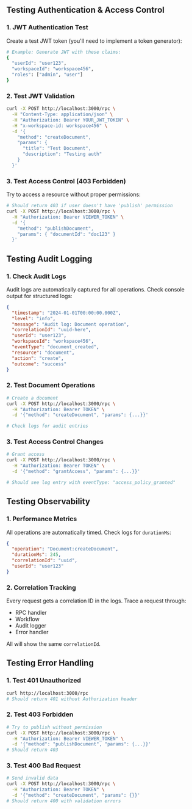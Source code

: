 

## Testing Authentication & Access Control

### 1. **JWT Authentication Test**

Create a test JWT token (you'll need to implement a token generator):

```bash
# Example: Generate JWT with these claims:
{
  "userId": "user123",
  "workspaceId": "workspace456",
  "roles": ["admin", "user"]
}
```

### 2. **Test JWT Validation**

```bash
curl -X POST http://localhost:3000/rpc \
  -H "Content-Type: application/json" \
  -H "Authorization: Bearer YOUR_JWT_TOKEN" \
  -H "x-workspace-id: workspace456" \
  -d '{
    "method": "createDocument",
    "params": {
      "title": "Test Document",
      "description": "Testing auth"
    }
  }'
```

### 3. **Test Access Control (403 Forbidden)**

Try to access a resource without proper permissions:

```bash
# Should return 403 if user doesn't have 'publish' permission
curl -X POST http://localhost:3000/rpc \
  -H "Authorization: Bearer VIEWER_TOKEN" \
  -d '{
    "method": "publishDocument",
    "params": { "documentId": "doc123" }
  }'
```

## Testing Audit Logging

### 1. **Check Audit Logs**
Audit logs are automatically captured for all operations. Check console output for structured logs:

```json
{
  "timestamp": "2024-01-01T00:00:00.000Z",
  "level": "info",
  "message": "Audit log: Document operation",
  "correlationId": "uuid-here",
  "userId": "user123",
  "workspaceId": "workspace456",
  "eventType": "document_created",
  "resource": "document",
  "action": "create",
  "outcome": "success"
}
```

### 2. **Test Document Operations**
```bash
# Create a document
curl -X POST http://localhost:3000/rpc \
  -H "Authorization: Bearer TOKEN" \
  -d '{"method": "createDocument", "params": {...}}'

# Check logs for audit entries
```

### 3. **Test Access Control Changes**
```bash
# Grant access
curl -X POST http://localhost:3000/rpc \
  -H "Authorization: Bearer TOKEN" \
  -d '{"method": "grantAccess", "params": {...}}'

# Should see log entry with eventType: "access_policy_granted"
```

## Testing Observability

### 1. **Performance Metrics**
All operations are automatically timed. Check logs for `durationMs`:

```json
{
  "operation": "Document:createDocument",
  "durationMs": 245,
  "correlationId": "uuid",
  "userId": "user123"
}
```

### 2. **Correlation Tracking**
Every request gets a correlation ID in the logs. Trace a request through:
- RPC handler
- Workflow
- Audit logger
- Error handler

All will show the same `correlationId`.

## Testing Error Handling

### 1. **Test 401 Unauthorized**
```bash
curl http://localhost:3000/rpc
# Should return 401 without Authorization header
```

### 2. **Test 403 Forbidden**
```bash
# Try to publish without permission
curl -X POST http://localhost:3000/rpc \
  -H "Authorization: Bearer VIEWER_TOKEN" \
  -d '{"method": "publishDocument", "params": {...}}'
# Should return 403
```

### 3. **Test 400 Bad Request**
```bash
# Send invalid data
curl -X POST http://localhost:3000/rpc \
  -H "Authorization: Bearer TOKEN" \
  -d '{"method": "createDocument", "params": {}}'
# Should return 400 with validation errors
```

#